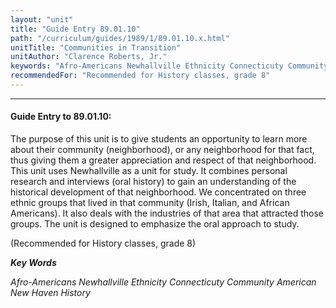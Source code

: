```yaml
---
layout: "unit"
title: "Guide Entry 89.01.10"
path: "/curriculum/guides/1989/1/89.01.10.x.html"
unitTitle: "Communities in Transition"
unitAuthor: "Clarence Roberts, Jr."
keywords: "Afro-Americans Newhallville Ethnicity Connecticuty Community American New Haven History"
recommendedFor: "Recommended for History classes, grade 8"
---
```

<body>
<hr/>
 <h4>
  Guide Entry to 89.01.10:
 </h4>
 The purpose of this unit is to give students an opportunity to learn more about their community (neighborhood), or any neighborhood for that fact, thus giving them a greater appreciation and respect of that neighborhood. This unit uses Newhallville as a unit for study. It combines personal research and interviews (oral history) to gain an understanding of the historical development of that neighborhood. We concentrated on three ethnic groups that lived in that community (Irish, Italian, and African Americans). It also deals with the industries of that area that attracted those groups. The unit is designed to emphasize the oral approach to study.
 <p>
  (Recommended for History classes, grade 8)
 </p>
<p>
  <b>
   <i>
    Key Words
   </i>
  </b>
  <br/>
 </p>
 <p>
  <i>
   Afro-Americans Newhallville Ethnicity Connecticuty Community American New Haven History
  </i>
 </p>

</body>